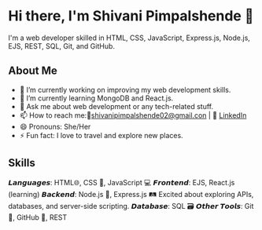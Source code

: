 # Hi there, I'm Shivani Pimpalshende 👋

I'm a web developer skilled in HTML, CSS, JavaScript, Express.js, Node.js, EJS, REST, SQL, Git, and GitHub.

## About Me

- 🔭 I’m currently working on improving my web development skills.
- 🌱 I’m currently learning MongoDB and React.js.
- 💬 Ask me about web development or any tech-related stuff.
- 📫 How to reach me:📧shivanipimpalshende02@gmail.con | 💼 [LinkedIn](https://www.linkedin.com/in/shivani-pimpalshende-0b3497278?utm_source=share&utm_campaign=share_via&utm_content=profile&utm_medium=android_app )
- 😄 Pronouns: She/Her
- ⚡ Fun fact: I love to travel and explore new places.

## Skills

  𝙇𝙖𝙣𝙜𝙪𝙖𝙜𝙚𝙨: HTML🌐, CSS 🎨, JavaScript 💻
  𝙁𝙧𝙤𝙣𝙩𝙚𝙣𝙙:  EJS, React.js (learning)
  𝘽𝙖𝙘𝙠𝙚𝙣𝙙: Node.js 🚀, Express.js 🛤️
  Excited about exploring APIs, databases, and server-side scripting.
  𝘿𝙖𝙩𝙖𝙗𝙖𝙨𝙚: SQL 🗃️
  𝙊𝙩𝙝𝙚𝙧 𝙏𝙤𝙤𝙡𝙨: Git 🌳, GitHub 🐙, REST

